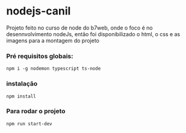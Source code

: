 # nodejs-canil
Projeto feito no curso de node do b7web, onde o foco é no desennvolvimento nodeJs, então foi disponibilizado o html, o css e as imagens para a montagem do projeto

### Pré requisitos globais:
`npm i -g nodemon typescript ts-node`

### instalação
`npm install`

### Para rodar o projeto
`npm run start-dev`